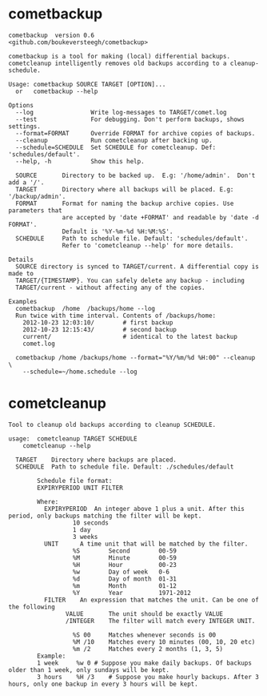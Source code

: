 cometbackup
===========

	cometbackup  version 0.6
	<github.com/boukeversteegh/cometbackup>

	cometbackup is a tool for making (local) differential backups.
	cometcleanup intelligently removes old backups according to a cleanup-schedule.

	Usage: cometbackup SOURCE TARGET [OPTION]...
	  or   cometbackup --help

	Options
	  --log                Write log-messages to TARGET/comet.log
	  --test               For debugging. Don't perform backups, shows settings.
	  --format=FORMAT      Override FORMAT for archive copies of backups.
	  --cleanup            Run cometcleanup after backing up.
	  --schedule=SCHEDULE  Set SCHEDULE for cometcleanup. Def: 'schedules/default'.
	  --help, -h           Show this help.

	  SOURCE       Directory to be backed up.  E.g: '/home/admin'.  Don't add a '/'.
	  TARGET       Directory where all backups will be placed. E.g: '/backup/admin'.
	  FORMAT       Format for naming the backup archive copies. Use parameters that
	               are accepted by 'date +FORMAT' and readable by 'date -d FORMAT'.
	               Default is '%Y-%m-%d %H:%M:%S'.
	  SCHEDULE     Path to schedule file. Default: 'schedules/default'.
	               Refer to 'cometcleanup --help' for more details.

	Details
	  SOURCE directory is synced to TARGET/current. A differential copy is made to
	  TARGET/{TIMESTAMP}. You can safely delete any backup - including 
	  TARGET/current - without affecting any of the copies.

	Examples
	  cometbackup  /home  /backups/home --log
	  Run twice with time interval. Contents of /backups/home:
	    2012-10-23 12:03:10/        # first backup
	    2012-10-23 12:15:43/        # second backup
	    current/                    # identical to the latest backup
	    comet.log

	  cometbackup /home /backups/home --format="%Y/%m/%d %H:00" --cleanup \
	    --schedule=~/home.schedule --log
	
cometcleanup
============
	Tool to cleanup old backups according to cleanup SCHEDULE.

	usage:	cometcleanup TARGET SCHEDULE
		cometcleanup --help

	  TARGET	Directory where backups are placed.
	  SCHEDULE	Path to schedule file. Default: ./schedules/default

			Schedule file format:
			EXPIRYPERIOD UNIT FILTER

			Where:
			  EXPIRYPERIOD	An integer above 1 plus a unit. After this period, only backups matching the filter will be kept.
					  10 seconds
					  1 day
					  3 weeks
			  UNIT		A time unit that will be matched by the filter.
					  %S		Second        00-59
			  		  %M		Minute        00-59
			  		  %H		Hour          00-23
			  		  %w		Day of week   0-6
			  		  %d		Day of month  01-31
			  		  %m		Month         01-12
			  		  %Y		Year          1971-2012
			  FILTER	An expression that matches the unit. Can be one of the following
					VALUE		The unit should be exactly VALUE
					/INTEGER	The filter will match every INTEGER UNIT.

					  %S 00		Matches whenever seconds is 00
					  %M /10	Matches every 10 minutes (00, 10, 20 etc)
					  %m /2		Matches every 2 months (1, 3, 5)
			Example:
			1 week     %w 0	# Suppose you make daily backups. Of backups older than 1 week, only sundays will be kept.
			3 hours    %H /3	# Suppose you make hourly backups. After 3 hours, only one backup in every 3 hours will be kept.